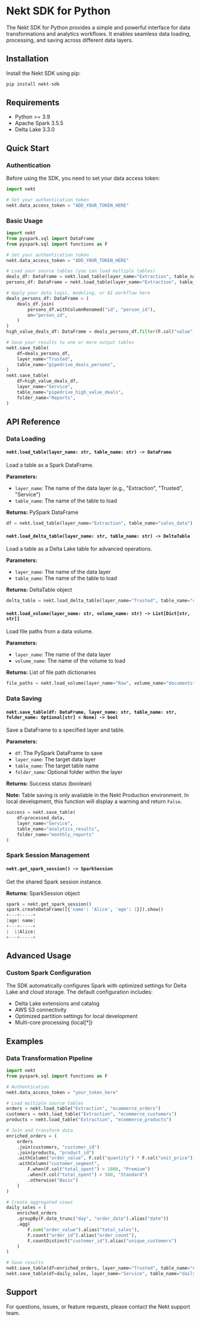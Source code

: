# Nekt SDK for Python

The Nekt SDK for Python provides a simple and powerful interface for data transformations and analytics workflows. It enables seamless data loading, processing, and saving across different data layers.

## Installation

Install the Nekt SDK using pip:

```bash
pip install nekt-sdk
```

## Requirements

- Python >= 3.9
- Apache Spark 3.5.5
- Delta Lake 3.3.0

## Quick Start

### Authentication

Before using the SDK, you need to set your data access token:

```python
import nekt

# Set your authentication token
nekt.data_access_token = "ADD_YOUR_TOKEN_HERE"
```

### Basic Usage

```python
import nekt
from pyspark.sql import DataFrame
from pyspark.sql import functions as F

# Set your authentication token
nekt.data_access_token = "ADD_YOUR_TOKEN_HERE"

# Load your source tables (you can load multiple tables)
deals_df: DataFrame = nekt.load_table(layer_name="Extraction", table_name="pipedrive_deals")
persons_df: DataFrame = nekt.load_table(layer_name="Extraction", table_name="pipedrive_persons")

# Apply your data logic, modeling, or AI workflow here
deals_persons_df: DataFrame = (
    deals_df.join(
        persons_df.withColumnRenamed("id", "person_id"),
        on="person_id",
    )
)
high_value_deals_df: DataFrame = deals_persons_df.filter(F.col("value") > 1000)

# Save your results to one or more output tables
nekt.save_table(
    df=deals_persons_df, 
    layer_name="Trusted", 
    table_name="pipedrive_deals_persons",
)
nekt.save_table(
    df=high_value_deals_df, 
    layer_name="Service", 
    table_name="pipedrive_high_value_deals", 
    folder_name="Reports",
)
```

## API Reference

### Data Loading

#### `nekt.load_table(layer_name: str, table_name: str) -> DataFrame`
Load a table as a Spark DataFrame.

**Parameters:**
- `layer_name`: The name of the data layer (e.g., "Extraction", "Trusted", "Service")
- `table_name`: The name of the table to load

**Returns:** PySpark DataFrame

```python
df = nekt.load_table(layer_name="Extraction", table_name="sales_data")
```

#### `nekt.load_delta_table(layer_name: str, table_name: str) -> DeltaTable`
Load a table as a Delta Lake table for advanced operations.

**Parameters:**
- `layer_name`: The name of the data layer
- `table_name`: The name of the table to load

**Returns:** DeltaTable object

```python
delta_table = nekt.load_delta_table(layer_name="Trusted", table_name="customer_data")
```

#### `nekt.load_volume(layer_name: str, volume_name: str) -> List[Dict[str, str]]`
Load file paths from a data volume.

**Parameters:**
- `layer_name`: The name of the data layer
- `volume_name`: The name of the volume to load

**Returns:** List of file path dictionaries

```python
file_paths = nekt.load_volume(layer_name="Raw", volume_name="documents")
```

### Data Saving

#### `nekt.save_table(df: DataFrame, layer_name: str, table_name: str, folder_name: Optional[str] = None) -> bool`
Save a DataFrame to a specified layer and table.

**Parameters:**
- `df`: The PySpark DataFrame to save
- `layer_name`: The target data layer
- `table_name`: The target table name
- `folder_name`: Optional folder within the layer

**Returns:** Success status (boolean)

**Note:** Table saving is only available in the Nekt Production environment. In local development, this function will display a warning and return `False`.

```python
success = nekt.save_table(
    df=processed_data,
    layer_name="Service",
    table_name="analytics_results",
    folder_name="monthly_reports"
)
```

### Spark Session Management

#### `nekt.get_spark_session() -> SparkSession`
Get the shared Spark session instance.

**Returns:** SparkSession object

```python
spark = nekt.get_spark_session()
spark.createDataFrame([{'name': 'Alice', 'age': 1}]).show()
+---+-----+
|age| name|
+---+-----+
|  1|Alice|
+---+-----+
```
## Advanced Usage

### Custom Spark Configuration

The SDK automatically configures Spark with optimized settings for Delta Lake and cloud storage. The default configuration includes:

- Delta Lake extensions and catalog
- AWS S3 connectivity
- Optimized partition settings for local development
- Multi-core processing (local[*])

## Examples

### Data Transformation Pipeline

```python
import nekt
from pyspark.sql import functions as F

# Authentication
nekt.data_access_token = "your_token_here"

# Load multiple source tables
orders = nekt.load_table("Extraction", "ecommerce_orders")
customers = nekt.load_table("Extraction", "ecommerce_customers")
products = nekt.load_table("Extraction", "ecommerce_products")

# Join and transform data
enriched_orders = (
    orders
    .join(customers, "customer_id")
    .join(products, "product_id")
    .withColumn("order_value", F.col("quantity") * F.col("unit_price"))
    .withColumn("customer_segment", 
        F.when(F.col("total_spent") > 1000, "Premium")
        .when(F.col("total_spent") > 500, "Standard")
        .otherwise("Basic")
    )
)

# Create aggregated views
daily_sales = (
    enriched_orders
    .groupBy(F.date_trunc("day", "order_date").alias("date"))
    .agg(
        F.sum("order_value").alias("total_sales"),
        F.count("order_id").alias("order_count"),
        F.countDistinct("customer_id").alias("unique_customers")
    )
)

# Save results
nekt.save_table(df=enriched_orders, layer_name="Trusted", table_name="enriched_orders")
nekt.save_table(df=daily_sales, layer_name="Service", table_name="daily_sales_summary")
```


## Support

For questions, issues, or feature requests, please contact the Nekt support team.
